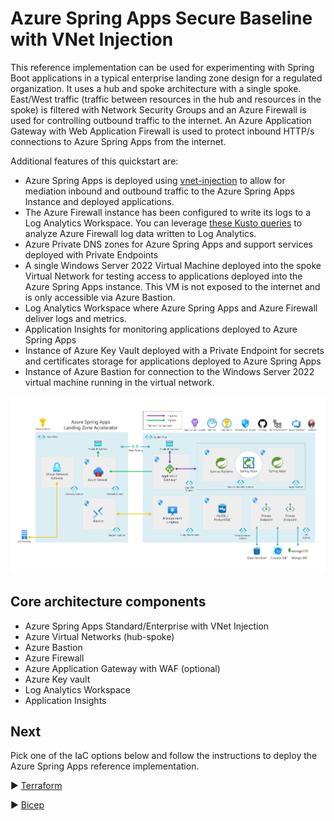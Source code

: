 # Azure Spring Apps Secure Baseline with VNet Injection

This reference implementation can be used for experimenting with Spring Boot applications in a typical enterprise landing zone design for a regulated organization. It uses a hub and spoke architecture with a single spoke. East/West traffic (traffic between resources in the hub and resources in the spoke) is filtered with Network Security Groups and an Azure Firewall is used for controlling outbound traffic to the internet. An Azure Application Gateway with Web Application Firewall is used to protect inbound HTTP/s connections to Azure Spring Apps from the internet.   

Additional features of this quickstart are:

* Azure Spring Apps is deployed using [vnet-injection](https://learn.microsoft.com/en-us/azure/spring-apps/how-to-deploy-in-azure-virtual-network) 
to allow for mediation inbound and outbound traffic to the Azure Spring Apps Instance and deployed applications.
* The Azure Firewall instance has been configured to write its logs to a Log Analytics Workspace. 
You can leverage [these Kusto queries](https://learn.microsoft.com/en-us/azure/firewall/firewall-workbook) 
to analyze Azure Firewall log data written to Log Analytics.
* Azure Private DNS zones for Azure Spring Apps and support services deployed with Private Endpoints
* A single Windows Server 2022 Virtual Machine deployed into the spoke Virtual Network for testing access to 
applications deployed into the Azure Spring Apps instance. This VM is 
not exposed to the internet and is only accessible via Azure Bastion.
* Log Analytics Workspace where Azure Spring Apps and Azure Firewall deliver 
logs and metrics.
* Application Insights for monitoring applications deployed to Azure Spring Apps
* Instance of Azure Key Vault deployed with a Private Endpoint for secrets and certificates storage 
for applications deployed to Azure Spring Apps
* Instance of Azure Bastion for connection to the Windows Server 2022 virtual machine running in the virtual network.

![Architectural diagram for the secure baseline scenario.](../ASA-Secure-Baseline/media/asa-eslz-securebaseline.jpg)

## Core architecture components

* Azure Spring Apps Standard/Enterprise with VNet Injection
* Azure Virtual Networks (hub-spoke)
* Azure Bastion
* Azure Firewall
* Azure Application Gateway with WAF (optional)
* Azure Key vault
* Log Analytics Workspace
* Application Insights

## Next
Pick one of the IaC options below and follow the instructions to deploy the Azure Spring Apps reference implementation.

:arrow_forward: [Terraform](./Terraform)

:arrow_forward: [Bicep](./Bicep)